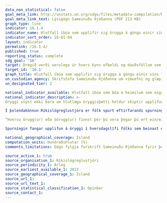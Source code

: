 ```yaml
---
data_non_statistical: false
goal_meta_link: http://unstats.un.org/sdgs/files/metadata-compilation/Metadata-Goal-16.pdf
goal_meta_link_text: Lýsigögn Sameinuðu Þjóðanna (PDF 213 KB)
graph_type: line
indicator: 16.1.4
indicator_name: Hlutfall íbúa sem upplifir sig örugga á göngu einir síns liðs í nágrenni heimilis síns.
indicator_sort_order: 16-01-04
layout: indicator
permalink: /16-1-4/
published: true
reporting_status: complete
sdg_goal: '16'
target: Dregið verði verulega úr hvers kyns ofbeldi og dauðsföllum sem rekja má til þess.
target_id: '16.1'
graph_title: Hlutfall íbúa sem upplifir sig örugga á göngu einir síns liðs í nágrenni heimilis síns.
un_custodian_agency: Skrifstofa Sameinuðu Þjóðanna um vímuefni og glæpi (UNODC)
un_designated_tier: 2

national_indicator_available: Hlutfall íbúa sem búa á heimilum sem eiga á hættu að búa við fátækt, eftir kyni og aldri
national_indicator_description: >-
Öryggi snýst ekki bara um hlutlæga öryggisþætti heldur skiptir upplifun borgaranna á öryggi líka máli. Ef misræmi myndast á milli hlutlægra öryggisþátta og upplifana almennings getur það verið vísbending um að það þurfi að efla upplýsingagjöf um stöðu öryggismála. Upplifanir á öryggi og óöryggi geta líka haft afleiðingar. Ef óöryggi er útbreytt getur það dregið úr trausti í samfélaginu og dregið þannig úr viðnámsgetu þess.

Í þolendakönnun Ríkislögreglustjóra er fólk spurt eftirfarandi spurningar:

“Hversu örugg(ur) eða óörugg(ur) finnst þér þú vera þegar þú ert ein/einn á ferli í þínu hverfi/byggðarlagi þegar myrkur er skollið á?”

Spurningin fangar upplifun á öryggi í hversdagslífi fólks sem beinast einkum að afbrotum. Svarkostirnir eru fjórir: 1) Mjög örugg(ur); 2) frekar örugg(ur); 3) frekar óörugg(ur); 4) mjög óörugg(ur).

national_geographical_coverage: Ísland
computation_units: Hundraðshlutar (%)
comments_limitations: Gögn fylgja forskrift Sameinuðu Þjóðanna fyrir þennan mælikvarða. Þessi mælikvarði var fundinn í samstarfi við sérfræðinga í málefninu.

source_active_1: true
source_organisation_1: Ríkislögreglustjóri
source_periodicity_1: Árleg
source_earliest_available_1: 2013
source_geographical_coverage_1: Ísland
source_url_1: 
source_url_text_1: 
source_statistical_classification_1: Opinber
source_contact_1: 
---
```


